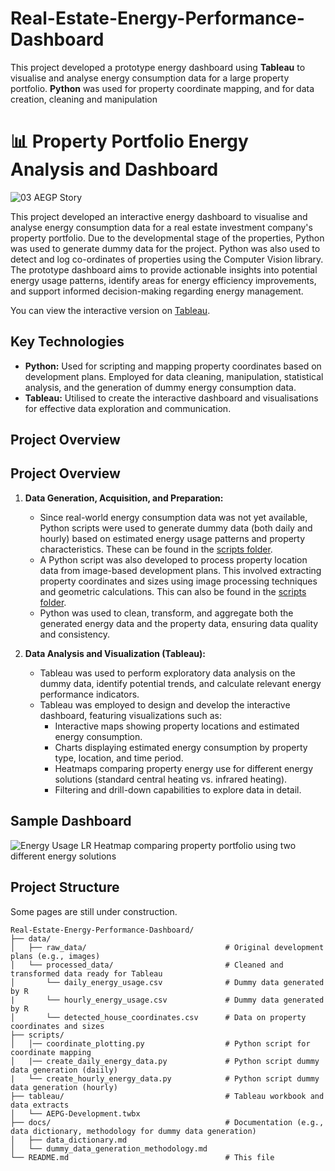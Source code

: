 # Real-Estate-Energy-Performance-Dashboard
This project developed a prototype energy dashboard using **Tableau** to visualise and analyse energy consumption data for a large property portfolio. **Python** was used for property coordinate mapping, and for data creation, cleaning and manipulation

# 📊 Property Portfolio Energy Analysis and Dashboard

![03 AEGP Story](https://github.com/user-attachments/assets/482d32ef-8190-49a0-bc71-e16ef1194814)

This project developed an interactive energy dashboard to visualise and analyse energy consumption data for a real estate investment company's property portfolio. Due to the developmental stage of the properties, Python was used to generate dummy data for the project. Python was also used to detect and log co-ordinates of properties using the Computer Vision library. The prototype dashboard aims to provide actionable insights into potential energy usage patterns, identify areas for energy efficiency improvements, and support informed decision-making regarding energy management.

You can view the interactive version on [Tableau](https://public.tableau.com/app/profile/jp.kelly8457/viz/AEPGDevelopment/AEGPStory).

## Key Technologies

* **Python:** Used for scripting and mapping property coordinates based on development plans. Employed for data cleaning, manipulation, statistical analysis, and the generation of dummy energy consumption data.
* **Tableau:** Utilised to create the interactive dashboard and visualisations for effective data exploration and communication.

## Project Overview

## Project Overview

1.  **Data Generation, Acquisition, and Preparation:**
    * Since real-world energy consumption data was not yet available, Python scripts were used to generate dummy data (both daily and hourly) based on estimated energy usage patterns and property characteristics. These can be found in the [scripts folder](https://github.com/JP-Kelly/Real-Estate-Energy-Performance-Dashboard/tree/main/scripts).
    * A Python script was also developed to process property location data from image-based development plans. This involved extracting property coordinates and sizes using image processing techniques and geometric calculations. This can also be found in the [scripts folder](https://github.com/JP-Kelly/Real-Estate-Energy-Performance-Dashboard/tree/main/scripts).
    * Python was used to clean, transform, and aggregate both the generated energy data and the property data, ensuring data quality and consistency.

2.  **Data Analysis and Visualization (Tableau):**
    * Tableau was used to perform exploratory data analysis on the dummy data, identify potential trends, and calculate relevant energy performance indicators.
    * Tableau was employed to design and develop the interactive dashboard, featuring visualizations such as:
        * Interactive maps showing property locations and estimated energy consumption.
        * Charts displaying estimated energy consumption by property type, location, and time period.
        * Heatmaps comparing property energy use for different energy solutions (standard central heating vs. infrared heating).
        * Filtering and drill-down capabilities to explore data in detail.


## Sample Dashboard

![Energy Usage LR](https://github.com/user-attachments/assets/51a86931-91f6-4baf-acf5-047a2005e726) 
Heatmap comparing property portfolio using two different energy solutions

## Project Structure
Some pages are still under construction.

```
Real-Estate-Energy-Performance-Dashboard/
├── data/
│   ├── raw_data/                               # Original development plans (e.g., images)
│   └── processed_data/                         # Cleaned and transformed data ready for Tableau
│       └── daily_energy_usage.csv              # Dummy data generated by R
|       └── hourly_energy_usage.csv             # Dummy data generated by R
│       └── detected_house_coordinates.csv      # Data on property coordinates and sizes
├── scripts/ 
│   │── coordinate_plotting.py                  # Python script for coordinate mapping
│   |── create_daily_energy_data.py             # Python script dummy data generation (daiily)
|   └── create_hourly_energy_data.py            # Python script dummy data generation (hourly)
├── tableau/                                    # Tableau workbook and data extracts
│   └── AEPG-Development.twbx
├── docs/                                       # Documentation (e.g., data dictionary, methodology for dummy data generation)
│   ├── data_dictionary.md
│   └── dummy_data_generation_methodology.md
└── README.md                                   # This file
```
